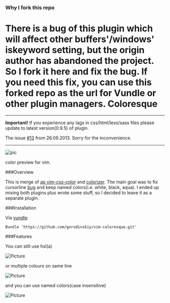 ### Why I fork this repo

There is a bug of this plugin which will affect other buffers'/windows' iskeyword setting, but the origin author has abandoned the project. So I fork it here and fix the bug.
If you need this fix, you can use this forked repo as the url for Vundle or other plugin managers.
Coloresque
==========

***

**Important!** If you experience any lags in css/html/less/sass files please update to latest version(0.9.5) of plugin.

The issue [#13](https://github.com/gorodinskiy/vim-coloresque/issues/13) from 26.09.2013. Sorry for the inconvenience.

***

![pic](https://raw.github.com/gorodinskiy/vim-coloresque/master/screen.png)

color preview for vim.

###Overview

This is merge of [ap vim-css-color](https://github.com/ap/vim-css-color) and [colorizer](https://github.com/lilydjwg/colorizer).
The main goal was to fix cursorline [bug](https://github.com/skammer/vim-css-color/issues/12) and keep named colors(i.e. white, black, aqua). I ended up mixing both plugins plus wrote some stuff, so I decided to leave it as a separate plugin.

###Installation

Via [vundle](https://github.com/gmarik/vundle):

```
Bundle 'https://github.com/gorodinskiy/vim-coloresque.git'
```

###Features

You can still use hsl(a)

![Picture](https://coderwall-assets-0.s3.amazonaws.com/uploads/picture/file/1965/hsla.png)

or multiple colours on same line

![Picture](https://coderwall-assets-0.s3.amazonaws.com/uploads/picture/file/1963/cursorline.png)

and you can use named colors(case insensitive)

![Picture](https://coderwall-assets-0.s3.amazonaws.com/uploads/picture/file/1964/letters.png)
